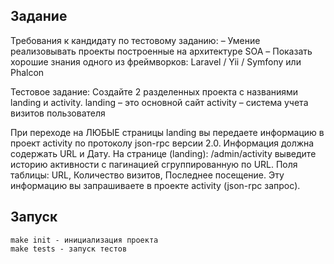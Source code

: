 ## Задание

Требования к кандидату по тестовому заданию:
– Умение реализовывать проекты построенные на архитектуре SOA
– Показать хорошие знания одного из фреймворков: Laravel / Yii / Symfony или Phalcon

Тестовое задание:
Создайте 2 разделенных проекта с названиями landing и activity.
landing – это основной сайт
activity – система учета визитов пользователя

При переходе на ЛЮБЫЕ страницы landing вы передаете информацию в проект activity по протоколу json-rpc версии 2.0. Информация должна содержать URL и Дату.
На странице (landing): /admin/activity выведите историю активности с пагинацией сгруппированную по URL. Поля таблицы: URL, Количество визитов, Последнее посещение. Эту информацию вы запрашиваете в проекте activity (json-rpc запрос).

## Запуск

```
make init - инициализация проекта
make tests - запуск тестов
```